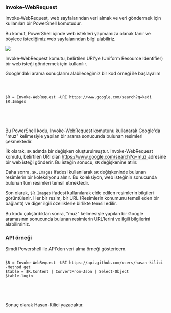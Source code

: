 <h3 class="text-2xl font-bold">Invoke-WebRequest</h3>
<p>Invoke-WebRequest, web sayfalarından veri almak ve veri göndermek için kullanılan bir PowerShell komutudur.</p>
<p>Bu komut, PowerShell içinde web istekleri yapmamıza olanak tanır ve böylece istediğimiz web sayfalarından bilgi alabiliriz.</p>

<img src="https://github.com/Hasan-Kilici/powershell-dersleri/assets/105741983/a12e5e3f-3533-49c8-9bb9-89cb2c595fcf" class="h-auto max-w-100 rounded-lg shadow-xl dark:shadow-gray-800">

<p>Invoke-WebRequest komutu, belirtilen URI'ye (Uniform Resource Identifier) bir web isteği göndermek için kullanılır.</p>
<p>Google'daki arama sonuçlarını alabileceğimiz bir kod örneği ile başlayalım</p><br>
<div class="max-w-full overflow-auto bg-gray-200 dark:bg-gray-800 p-1 rounded-lg">
<pre><code class="text-blue-500 language-powershell">
$R = Invoke-WebRequest -URI https://www.google.com/search?q=kedi
$R.Images

</code>
</pre>
</div><br>

<p>Bu PowerShell kodu, Invoke-WebRequest komutunu kullanarak Google'da "muz" kelimesiyle yapılan bir arama sonucunda bulunan resimleri çekmektedir.</p>
<p>İlk olarak, <code class="bg-gray-200 dark:bg-gray-800 p-1 rounded-lg">$R</code> adında bir değişken oluşturulmuştur. Invoke-WebRequest komutu, belirtilen URI olan <a class="font-medium text-blue-600 dark:text-blue-500 hover:underline" href="https://www.google.com/search?q=muz">
https://www.google.com/search?q=muz
</a> adresine bir web isteği gönderir. Bu isteğin sonucu, <code class="bg-gray-200 dark:bg-gray-800 p-1 rounded-lg">$R</code> değişkenine atılır.</p>
<p>Daha sonra, <code class="bg-gray-200 dark:bg-gray-800 p-1 rounded-lg">$R.Images</code> ifadesi kullanılarak <code class="bg-gray-200 dark:bg-gray-800 p-1 rounded-lg">$R</code> değişkeninde bulunan resimlerin bir koleksiyonu alınır. Bu koleksiyon, web isteğinin sonucunda bulunan tüm resimleri temsil etmektedir.</p>
<p>Son olarak, <code class="bg-gray-200 dark:bg-gray-800 p-1 rounded-lg">$R.Images</code> ifadesi kullanılarak elde edilen resimlerin bilgileri görüntülenir. Her bir resim, bir URL (Resimlerin konumunu temsil eden bir bağlantı) ve diğer ilgili özelliklerle birlikte temsil edilir.</p>
<p>Bu kodu çalıştırdıktan sonra, "muz" kelimesiyle yapılan bir Google aramasının sonucunda bulunan resimlerin URL'lerini ve ilgili bilgilerini alabilirsiniz.</p>

<h3 class="text-2xl font-bold">API örneği</h3>
<p>Şimdi Powershell ile API'den veri alma örneği göstericem.</p>

<div class="max-w-full overflow-auto bg-gray-200 dark:bg-gray-800 p-1 rounded-lg">
<pre><code class="text-blue-500 language-powershell">
$R = Invoke-WebRequest -URI https://api.github.com/users/hasan-kilici -Method get
$table = $R.Content | ConvertFrom-Json | Select-Object
$table.login

</code>
</pre>
</div><br>

<p>Sonuç olarak Hasan-Kilici yazacaktır.</p>
